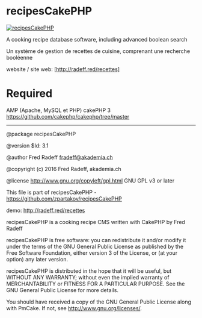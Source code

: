 recipesCakePHP
=======
[![recipesCakePHP](http://radeff.red/pics/casserole.png)](recipesCakePHP)

A cooking recipe database software, including advanced boolean search

Un système de gestion de recettes de cuisine, comprenant une recherche booléenne

website / site web: [http://radeff.red/recettes]

Required
=======
AMP (Apache, MySQL et PHP)
cakePHP 3 https://github.com/cakephp/cakephp/tree/master

--------------------------------------------------------
 
@package recipesCakePHP

@version $Id: 3.1

@author Fred Radeff <fradeff@akademia.ch>

@copyright (c) 2016 Fred Radeff, akademia.ch

@license http://www.gnu.org/copyleft/gpl.html GNU GPL v3 or later

This file is part of recipesCakePHP - https://github.com/zpartakov/recipesCakePHP

demo: http://radeff.red/recettes

recipesCakePHP is a cooking recipe CMS written with CakePHP by Fred Radeff

recipesCakePHP is free software: you can redistribute it and/or modify
it under the terms of the GNU General Public License as published by
the Free Software Foundation, either version 3 of the License, or
(at your option) any later version.

recipesCakePHP is distributed in the hope that it will be useful,
but WITHOUT ANY WARRANTY; without even the implied warranty of
MERCHANTABILITY or FITNESS FOR A PARTICULAR PURPOSE. See the
GNU General Public License for more details.

You should have received a copy of the GNU General Public License
along with PmCake. If not, see <http://www.gnu.org/licenses/>.
